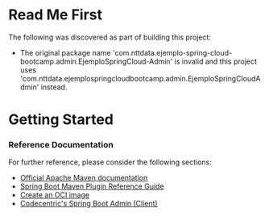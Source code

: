 # Read Me First
The following was discovered as part of building this project:

* The original package name 'com.nttdata.ejemplo-spring-cloud-bootcamp.admin.EjemploSpringCloud-Admin' is invalid and this project uses 'com.nttdata.ejemplospringcloudbootcamp.admin.EjemploSpringCloudAdmin' instead.

# Getting Started

### Reference Documentation
For further reference, please consider the following sections:

* [Official Apache Maven documentation](https://maven.apache.org/guides/index.html)
* [Spring Boot Maven Plugin Reference Guide](https://docs.spring.io/spring-boot/docs/2.6.6/maven-plugin/reference/html/)
* [Create an OCI image](https://docs.spring.io/spring-boot/docs/2.6.6/maven-plugin/reference/html/#build-image)
* [Codecentric's Spring Boot Admin (Client)](https://codecentric.github.io/spring-boot-admin/current/#getting-started)

